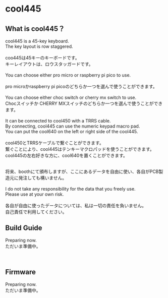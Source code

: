 # cool445
## What is cool445？

cool445 is a 45-key keyboard.
<br>
The key layout is row staggered.
<br><br>
coo445は45キーのキーボードです。
<br>
キーレイアウトは、ロウスタッガードです。
<br><br>
You can choose either pro micro or raspberry pi pico to use.
<br><br>
pro microかraspberry pi picoのどちらか一つを選んで使うことができます。
<br><br>
You can choose either choc switch or cherry mx switch to use.
<br>
Chocスイッチか CHERRY MXスイッチのどちらか一つを選んで使うことができます。
<br>
<br>
It can be connected to cool450 with a TRRS cable.
<br>
By connecting, cool445 can use the numeric keypad macro pad.
<br>
You can put the cool640 on the left or right side of the cool445.
<br><br>
cool450とTRRSケーブルで繋ぐことができます。
<br>
繋ぐことにより、cool445はテンキーマクロパッドを使うことができます。
<br>
cool445の左右好きな方に、cool640を置くことができます。
<br>
<br>

将来、boothにて頒布しますが、ここにあるデータを自由に使い、各自がPCB製造元に発注しても構いません。
<br><br>
I do not take any responsibility for the data that you freely use.
<br>
Please use at your own risk.
<br><br>
各自が自由に使ったデータについては、私は一切の責任を負いません。
<br>
自己責任で利用してください。
<br>


## Build Guide
Preparing now.
<br>
ただいま準備中。


<br>

## Firmware
Preparing now.
<br>
ただいま準備中。
